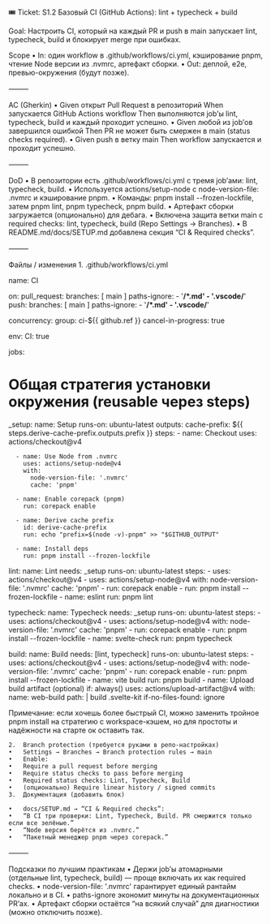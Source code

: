 🎟️ Ticket: S1.2 Базовый CI (GitHub Actions): lint + typecheck + build

Goal: Настроить CI, который на каждый PR и push в main запускает lint, typecheck, build и блокирует merge при ошибках.

Scope
• In: один workflow в .github/workflows/ci.yml, кэширование pnpm, чтение Node версии из .nvmrc, артефакт сборки.
• Out: деплой, e2e, превью-окружения (будут позже).

⸻

AC (Gherkin)
• Given открыт Pull Request в репозиторий
When запускается GitHub Actions workflow
Then выполняются job’ы lint, typecheck, build и каждый проходит успешно.
• Given любой из job’ов завершился ошибкой
Then PR не может быть смержен в main (status checks required).
• Given push в ветку main
Then workflow запускается и проходит успешно.

⸻

DoD
• В репозитории есть .github/workflows/ci.yml с тремя job’ами: lint, typecheck, build.
• Используется actions/setup-node c node-version-file: .nvmrc и кэширование pnpm.
• Команды: pnpm install --frozen-lockfile, затем pnpm lint, pnpm typecheck, pnpm build.
• Артефакт сборки загружается (опционально) для дебага.
• Включена защита ветки main c required checks: lint, typecheck, build (Repo Settings → Branches).
• В README.md/docs/SETUP.md добавлена секция “CI & Required checks”.

⸻

Файлы / изменения 1. .github/workflows/ci.yml

name: CI

on:
pull_request:
branches: [ main ]
paths-ignore: - '**/\*.md' - '.vscode/**'
push:
branches: [ main ]
paths-ignore: - '**/\*.md' - '.vscode/**'

concurrency:
group: ci-${{ github.ref }}
cancel-in-progress: true

env:
CI: true

jobs:

# Общая стратегия установки окружения (reusable через steps)

\_setup:
name: Setup
runs-on: ubuntu-latest
outputs:
cache-prefix: ${{ steps.derive-cache-prefix.outputs.prefix }}
steps: - name: Checkout
uses: actions/checkout@v4

      - name: Use Node from .nvmrc
        uses: actions/setup-node@v4
        with:
          node-version-file: '.nvmrc'
          cache: 'pnpm'

      - name: Enable corepack (pnpm)
        run: corepack enable

      - name: Derive cache prefix
        id: derive-cache-prefix
        run: echo "prefix=$(node -v)-pnpm" >> "$GITHUB_OUTPUT"

      - name: Install deps
        run: pnpm install --frozen-lockfile

lint:
name: Lint
needs: \_setup
runs-on: ubuntu-latest
steps: - uses: actions/checkout@v4 - uses: actions/setup-node@v4
with:
node-version-file: '.nvmrc'
cache: 'pnpm' - run: corepack enable - run: pnpm install --frozen-lockfile - name: eslint
run: pnpm lint

typecheck:
name: Typecheck
needs: \_setup
runs-on: ubuntu-latest
steps: - uses: actions/checkout@v4 - uses: actions/setup-node@v4
with:
node-version-file: '.nvmrc'
cache: 'pnpm' - run: corepack enable - run: pnpm install --frozen-lockfile - name: svelte-check
run: pnpm typecheck

build:
name: Build
needs: [lint, typecheck]
runs-on: ubuntu-latest
steps: - uses: actions/checkout@v4 - uses: actions/setup-node@v4
with:
node-version-file: '.nvmrc'
cache: 'pnpm' - run: corepack enable - run: pnpm install --frozen-lockfile - name: vite build
run: pnpm build - name: Upload build artifact (optional)
if: always()
uses: actions/upload-artifact@v4
with:
name: web-build
path: |
build
.svelte-kit
if-no-files-found: ignore

Примечание: если хочешь более быстрый CI, можно заменить тройное pnpm install на стратегию с workspace-кэшем, но для простоты и надёжности на старте ок оставить так.

    2.	Branch protection (требуется руками в репо-настройках)
    •	Settings → Branches → Branch protection rules → main
    •	Enable:
    •	Require a pull request before merging
    •	Require status checks to pass before merging
    •	Required status checks: Lint, Typecheck, Build
    •	(опционально) Require linear history / signed commits
    3.	Документация (добавить блок)

    •	docs/SETUP.md → “CI & Required checks”:
    •	“В CI три проверки: Lint, Typecheck, Build. PR смержится только если все зелёные.”
    •	“Node версия берётся из .nvmrc.”
    •	“Пакетный менеджер pnpm через corepack.”

⸻

Подсказки по лучшим практикам
• Держи job’ы атомарными (отдельные lint, typecheck, build) — проще включать их как required checks.
• node-version-file: '.nvmrc' гарантирует единый рантайм локально и в CI.
• paths-ignore экономит минуты на документационных PR’ах.
• Артефакт сборки остаётся “на всякий случай” для диагностики (можно отключить позже).
